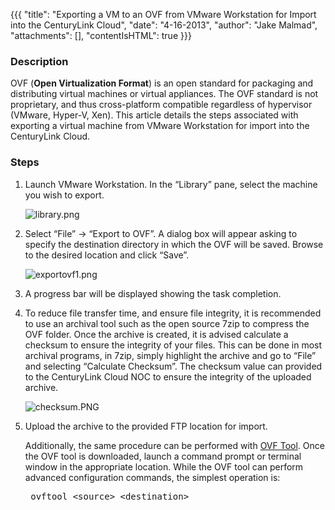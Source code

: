 {{{
  "title": "Exporting a VM to an OVF from VMware Workstation for Import into the CenturyLink Cloud",
  "date": "4-16-2013",
  "author": "Jake Malmad",
  "attachments": [],
  "contentIsHTML": true
}}}

<h3>Description</h3>

<p>OVF (<strong>Open Virtualization Format</strong>) is an open standard for packaging and distributing virtual machines or virtual appliances. The OVF standard is not proprietary, and thus cross-platform compatible regardless of hypervisor (VMware, Hyper-V,
  Xen). This article details the steps associated with exporting a virtual machine from VMware Workstation for import into the CenturyLink Cloud.</p>
<h3>Steps</h3>

<ol>
  <li>
    <p>Launch VMware Workstation. In the “Library” pane, select the machine you wish to export.</p>
    <img src="https://t3n.zendesk.com/attachments/token/mx7ijhmj682spxl/?name=library.png" alt="library.png" />
  </li>
  <li>
    <p>Select “File” -&gt; “Export to OVF”. A dialog box will appear asking to specify the destination directory in which the OVF will be saved. Browse to the desired location and click “Save”.</p>
    <p><img src="https://t3n.zendesk.com/attachments/token/joqgy8yyglu8gwy/?name=exportovf1.png" alt="exportovf1.png" /></p>
  </li>
  <li>
<p>A progress bar will be displayed showing the task completion.</p>
</li>
<li><p>To reduce file transfer time, and ensure file integrity, it is recommended to use an archival tool such as the open source 7zip to compress the OVF folder. Once the archive is created, it is advised calculate a checksum to ensure the
  integrity of your files. This can be done in most archival programs, in 7zip, simply highlight the archive and go to “File” and selecting “Calculate Checksum”. The checksum value can provided to the CenturyLink Cloud NOC to ensure the integrity of the uploaded
  archive.</p>
<p><img src="https://t3n.zendesk.com/attachments/token/vosgvxtvv8qe6qo/?name=checksum.PNG" alt="checksum.PNG" />
</p>
</li>
<li><p>Upload the archive to the provided FTP location for import.</p>

<p>Additionally, the same procedure can be performed with <a href="http://www.vmware.com/support/developer/ovf/" target="_blank">OVF Tool</a>. Once the OVF tool is downloaded, launch a command prompt or terminal window in the appropriate location. While
  the OVF tool can perform advanced configuration commands, the simplest operation is:</p>
<pre> ovftool &lt;source&gt; &lt;destination&gt;</pre>
</li>
